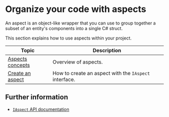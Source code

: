 # Organize your code with aspects

An aspect is an object-like wrapper that you can use to group together a subset of an entity's components into a single C# struct.

This section explains how to use aspects within your project.

|**Topic**|**Description**|
|---|---|
|[Aspects concepts](aspects-concepts.md)|Overview of aspects.|
|[Create an aspect](aspects-create.md)|How to create an aspect with the `IAspect` interface.|

## Further information

* [`IAspect` API documentation](xref:Unity.Entities.IAspect)
